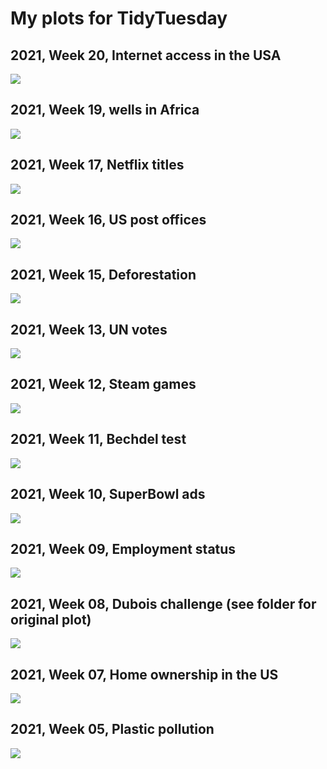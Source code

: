 # My plots for TidyTuesday


## 2021, Week 20, Internet access in the USA

![](R/2021/W20-internet-access/internet-access.png)

## 2021, Week 19, wells in Africa

![](R/2021/W19-water-sources/water-sources.png)

## 2021, Week 17, Netflix titles

![](R/2021/W17-netflix-titles/netflix-titles.png)

## 2021, Week 16, US post offices

![](R/2021/W16-us-post-offices/us-post-offices.png)

## 2021, Week 15, Deforestation

![](R/2021/W15-deforestation/deforestation.png)

## 2021, Week 13, UN votes

![](R/2021/W13-un-votes/un-votes.png)

## 2021, Week 12, Steam games

![](R/2021/W12-steam-games/steam-games.png)

## 2021, Week 11, Bechdel test

![](R/2021/W11-bechdel-test/bechdel-test.png)

## 2021, Week 10, SuperBowl ads

![](R/2021/W10-superbowl-ads/superbowl-ads.png)

## 2021, Week 09, Employment status

![](R/2021/W09-employed-status/employed_status.gif)

## 2021, Week 08, Dubois challenge (see folder for original plot)

![](R/2021/W08-Dubois-challenge/Dubois-challenge.png)

## 2021, Week 07, Home ownership in the US

![](R/2021/W07-home-ownership/home-ownership.png)

## 2021, Week 05, Plastic pollution

![](R/2021/W05-plastic-pollution/coca_plastic.png)

